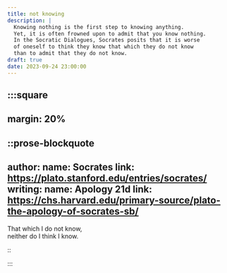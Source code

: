 ```yaml
---
title: not knowing
description: |
  Knowing nothing is the first step to knowing anything.
  Yet, it is often frowned upon to admit that you know nothing.
  In the Socratic Dialogues, Socrates posits that it is worse
  of oneself to think they know that which they do not know
  than to admit that they do not know.
draft: true
date: 2023-09-24 23:00:00
---
```


:::square
---
margin: 20%
---

::prose-blockquote
---
author:
  name: Socrates
  link: https://plato.stanford.edu/entries/socrates/
  writing:
    name: Apology 21d
    link: https://chs.harvard.edu/primary-source/plato-the-apology-of-socrates-sb/
---

That which I do not know,  
neither do I think I know.

::

:::

[^nothingness]: Many of the earliest philosophers, including [Parminedes][parminedes] and [Plato][plato],
  refuted [_creatio ex nihilo_][ex-nihilo], the premise of conception from nothing.
  That all existent things must either have _always_ existed,
  or _must have a cause_ &mdash; some other existent thing or things that predated it.
  The idea of nothingness was absurd.
  This school of thought proves a refuge for many a political institution, religious doctrine,
  philosophical school of thought, and even scientific argument. <br/> <br/>
  [Examples are left as an exercise to the reader.](https://qr.ae/pKXU3D){fancy}

[parminedes]: https://en.wikipedia.org/wiki/Parmenides
[ex-nihilo]: https://en.wikipedia.org/wiki/Ex_nihilo
[plato]: https://en.wikipedia.org/wiki/plato
<!-- [proof-to-reader]: https://qr.ae/pKXU3D -->
